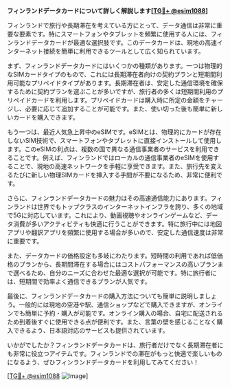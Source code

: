 **フィンランドデータカードについて詳しく解説します[[TG💪+ @esim1088](https://t.me/s/esim1088)]**

フィンランドで旅行や長期滞在を考えている方にとって、データ通信は非常に重要な要素です。特にスマートフォンやタブレットを頻繁に使用する人には、フィンランドデータカードが最適な選択肢です。このデータカードは、現地の高速インターネット接続を簡単に利用できるツールとして広く知られています。

まず、フィンランドデータカードにはいくつかの種類があります。一つは物理的なSIMカードタイプのもので、これには長期滞在者向けの契約プランと短期間利用可能なプリペイドタイプがあります。長期滞在者は、安定した通信環境を確保するために契約プランを選ぶことが多いですが、旅行者の多くは短期間利用のプリペイドカードを利用します。プリペイドカードは購入時に所定の金額をチャージし、必要に応じて追加することが可能です。また、使い切った後も簡単に新しいカードを購入できます。

もう一つは、最近人気急上昇中のeSIMです。eSIMとは、物理的にカードが存在しないSIM技術で、スマートフォンやタブレットに直接インストールして使用します。このeSIMの利点は、複数の国で異なる通信事業者のサービスを利用できることです。例えば、フィンランドではローカルの通信事業者のeSIMを使用することで、現地の高速ネットワークを手軽に享受できます。また、旅行先を変えるたびに新しい物理SIMカードを挿入する手間が不要になるため、非常に便利です。

さらに、フィンランドデータカードの魅力はその高速通信能力にあります。フィンランドは世界でもトップクラスのインターネットインフラを誇り、多くの地域で5Gに対応しています。これにより、動画視聴やオンラインゲームなど、データ消費が多いアクティビティも快適に行うことができます。特に旅行中には地図アプリや翻訳アプリを頻繁に使用する場合が多いので、安定した通信速度は非常に重要です。

また、データカードの価格設定も多岐にわたります。短時間の利用であれば低価格のプランから、長期間滞在する場合にはコストパフォーマンスの高いプランまで選べるため、自分のニーズに合わせた最適な選択が可能です。特に旅行者には、短期間で効率よく通信できるプランが人気です。

最後に、フィンランドデータカードの購入方法についても簡単に説明しましょう。一般的には現地の空港や駅、通信ショップなどで購入できますが、オンラインでも簡単に予約・購入が可能です。オンライン購入の場合、自宅に配送されるため到着後すぐに使用できる点が便利です。また、言葉の壁を感じることなく購入できるよう、日本語対応のサービスも提供されています。

いかがでしたか？フィンランドデータカードは、旅行者だけでなく長期滞在者にも非常に役立つアイテムです。フィンランドでの滞在がもっと快適で楽しいものになるよう、ぜひフィンランドデータカードを利用してみてください！

[[TG💪+ @esim1088](https://t.me/s/esim1088) ![Image](https://i.postimg.cc/Y0z9fWf4/image.png)]